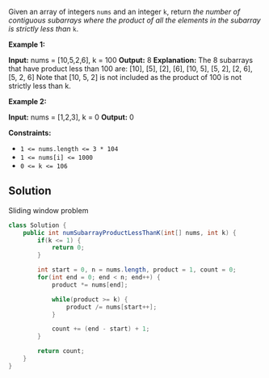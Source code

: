 Given an array of integers `nums` and an integer `k`, return _the number of contiguous subarrays where the product of all the elements in the subarray is strictly less than_ `k`.

**Example 1:**

**Input:** nums = [10,5,2,6], k = 100
**Output:** 8
**Explanation:** The 8 subarrays that have product less than 100 are:
[10], [5], [2], [6], [10, 5], [5, 2], [2, 6], [5, 2, 6]
Note that [10, 5, 2] is not included as the product of 100 is not strictly less than k.

**Example 2:**

**Input:** nums = [1,2,3], k = 0
**Output:** 0

**Constraints:**

- `1 <= nums.length <= 3 * 104`
- `1 <= nums[i] <= 1000`
- `0 <= k <= 106`


## Solution

Sliding window problem

```java
class Solution {
    public int numSubarrayProductLessThanK(int[] nums, int k) {
        if(k <= 1) {
            return 0;
        }

        int start = 0, n = nums.length, product = 1, count = 0;
        for(int end = 0; end < n; end++) {
            product *= nums[end];

            while(product >= k) {
                product /= nums[start++];
            }

            count += (end - start) + 1;
        }

        return count;
    }
}
```